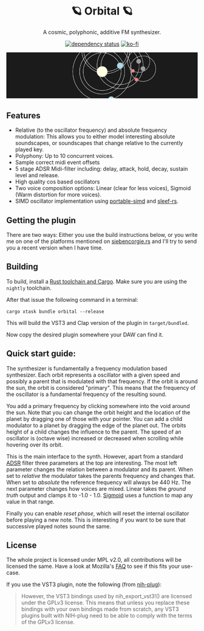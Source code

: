 <div align="center">

# 🪐 Orbital 🪐

A cosmic, polyphonic, additive FM synthesizer. 

[![dependency status](https://deps.rs/repo/gitlab/tendsinmende/orbital/status.svg)](https://deps.rs/repo/gitlab/tendsinmende/orbital)
[![ko-fi](https://ko-fi.com/img/githubbutton_sm.svg)](https://ko-fi.com/L3L3F09W2)

![Banner](res/banner.gif "Orbital")
</div>

## Features
- Relative (to the oscillator frequency) and absolute frequency modulation: This allows you to either model interesting absolute soundscapes, or soundscapes that change relative to the currently played key.
- Polyphony: Up to 10 concurrent voices.
- Sample correct midi event offsets
- 5 stage ADSR Midi-filter including: delay, attack, hold, decay, sustain level and release.
- High quality cos based oscillators
- Two voice composition options: Linear (clear for less voices), Sigmoid (Warm distortion for more voices).
- SIMD oscillator implementation using [portable-simd](https://github.com/rust-lang/portable-simd) and [sleef-rs](https://crates.io/crates/sleef).

## Getting the plugin

There are two ways: Either you use the build instructions below, or you write me on one of the platforms mentioned on [siebencorgie.rs](https://siebencorgie.rs) and I'll try to send you a recent version when I have time.

## Building 
To build, install a [Rust toolchain and Cargo](https://www.rust-lang.org/). Make sure you are using the `nightly` toolchain.

After that issue the following command in a terminal:
``` shell
cargo xtask bundle orbital --release
```

This will build the VST3 and Clap version of the plugin in `target/bundled`.

Now copy the desired plugin somewhere your DAW can find it.

## Quick start guide:

The synthesizer is fundamentally a frequency modulation based synthesizer. Each orbit represents a oscillator with a given speed and possibly a parent that is modulated with that frequency. If the orbit is around the sun, the orbit is considered "primary". This means that the frequency of the oscillator is a fundamental frequency of the resulting sound.

You add a primary frequency by clicking somewhere into the void around the sun. Note that you can change the orbit height and the location of the planet by dragging one of those with your pointer.
You can add a child modulator to a planet by dragging the edge of the planet out. The orbits height of a child changes the influence to the parent.
The speed of an oscillator is (octave wise) increased or decreased when scrolling while hovering over its orbit.

This is the main interface to the synth. However, apart from a standard [ADSR](https://www.wikiaudio.org/adsr-envelope/) filter three parameters at the top are interesting. The most left parameter changes the relation between a modulator and its parent. When set to *relative* the modulator takes the parents frequency and changes that. When set to *absolute* the reference frequency will always be 440 Hz.
The next parameter changes how voices are mixed. Linear takes the *ground truth* output and clamps it to -1.0 - 1.0. [Sigmoid](https://en.wikipedia.org/wiki/Sigmoid_function) uses a function to map any value in that range.

Finally you can enable *reset phase*, which will reset the internal oscillator before playing a new note. This is interesting if you want to be sure that successive played notes sound the same.

## License

The whole project is licensed under MPL v2.0, all contributions will be licensed the same. Have a look at Mozilla's [FAQ](https://www.mozilla.org/en-US/MPL/2.0/FAQ/) to see if this fits your use-case.

If you use the VST3 plugin, note the following (from [nih-plug](https://github.com/robbert-vdh/nih-plug)):

> However, the VST3 bindings used by nih_export_vst3!() are licensed under the GPLv3 license. This means that unless you replace these bindings with your own bindings made from scratch, any VST3 plugins built with NIH-plug need to be able to comply with the terms of the GPLv3 license.


